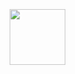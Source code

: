 <div id="header" align="center">
  <img   src="https://media.giphy.com/media/v1.Y2lkPTc5MGI3NjExb3RvdGNyNGoxdzM5YW9kNmd0MXluN2UyaDgxd2kzdmE1dmJsNHB6eSZlcD12MV9pbnRlcm5hbF9naWZfYnlfaWQmY3Q9Zw/du3J3cXyzhj75IOgvA/giphy.gif" width="100"/>
</div>
</br>
<div id="header" align="center">
  <img src="https://komarev.com/ghpvc/?username=Niplexxx&style=flat-square&color=blue" alt=""/>
</div>
